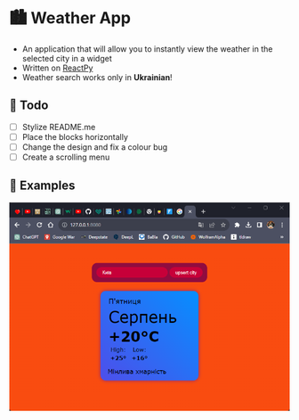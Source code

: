 # 🏙️  Weather App
- An application that will allow you to instantly view the weather in the selected city in a widget
- Written on [ReactPy](https://github.com/reactive-python/reactpy)
- Weather search works only in **Ukrainian**!
## 🔗 Todo 
- [ ] Stylize README.me
- [ ] Place the blocks horizontally
- [ ] Change the design and fix a colour bug
- [ ] Create a scrolling menu
## 📸 Examples
![Photo](examples/img.png)